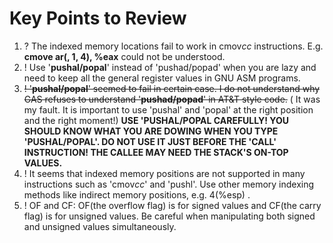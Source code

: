 # Key Points to Review
1. ? The indexed memory locations fail to work in cmov*cc* instructions. E.g. **cmove ar(, 1, 4), %eax** could not be understood.
2. ! Use '**pushal/popal**' instead of 'pushad/popad' when you are lazy and need to keep all the general register values in GNU ASM programs.
3. ~~! '**pushal/popal**' seemed to fail in certain case. I do not understand why GAS refuses to understand '**pushad/popad**' in AT&T style code.~~ ( It was my fault. It is important to use 'pushal' and 'popal' at the right position and the right moment!) **USE 'PUSHAL/POPAL CAREFULLY! YOU SHOULD KNOW WHAT YOU ARE DOWING WHEN YOU TYPE 'PUSHAL/POPAL'. DO NOT USE IT JUST BEFORE THE 'CALL' INSTRUCTION! THE CALLEE MAY NEED THE STACK'S ON-TOP VALUES.**
4. ! It seems that indexed memory positions are not supported in many instructions such as 'cmov*cc*' and 'pushl'. Use other memory indexing methods like indirect memory positions, e.g. 4(%esp) .
5. ! OF and CF: OF(the overflow flag) is for signed values and CF(the carry flag) is for unsigned values. Be careful when manipulating both signed and unsigned values simultaneously.
